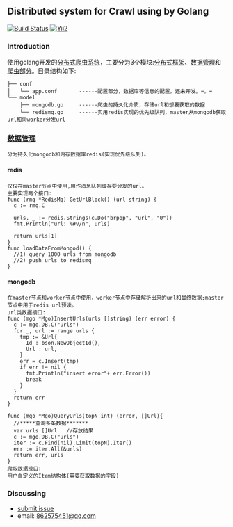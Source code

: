 ## Distributed system for Crawl using by Golang

[![Build Status](https://travis-ci.org/zjucx/golang-webserver.svg?branch=master
)](http://120.27.39.169:8080/home)
[![Yii2](https://img.shields.io/badge/PoweredBy-ZjuCx-brightgreen.svg?style=flat)](http://120.27.39.169:8080/home)

### Introduction
使用golang开发的[分布式爬虫系统](https://github.com/zjucx/DistributedCrawler.git)，主要分为3个模块:[分布式框架](src/docs/framework.md)、[数据管理](src/docs/model.md)和[爬虫部分](src/docs/scrawler.md)。目录结构如下:
```
├── conf
│   └── app.conf       ------配置部分，数据库等信息的配置。还未开发。=。=
└── model    
    ├── mongodb.go     ------爬虫的持久化介质，存储url和想要获取的数据
    └── redismq.go     ------实用redis实现的优先级队列，master从mongodb获取url和向worker分发url
```
### [数据管理](src/docs/model.md)
```
分为持久化mongodb和内存数据库redis(实现优先级队列)。
```
#### redis
```
仅仅在master节点中使用,用作消息队列缓存要分发的url。
主要实现两个接口:
func (rmq *RedisMq) GetUrlBlock() (url string) {
  c := rmq.C

  urls, _ := redis.Strings(c.Do("brpop", "url", "0"))
  fmt.Println("url: %#v/n", urls)

  return urls[1]
}
func loadDataFromMongod() {
  //1) query 1000 urls from mongodb
  //2) push urls to redismq
}
```
#### mongodb
```
在master节点和worker节点中使用，worker节点中存储解析出来的url和最终数据;master节点中用于redis url预读。
url类数据接口:
func (mgo *Mgo)InsertUrls(urls []string) (err error) {
  c := mgo.DB.C("urls")
  for _, url := range urls {
    tmp := &Url{
      Id : bson.NewObjectId(),
      Url : url,
    }
    err = c.Insert(tmp)
    if err != nil {
      fmt.Println("insert error"+ err.Error())
      break
    }
  }
  return err
}

func (mgo *Mgo)QueryUrls(topN int) (error, []Url){
  //*****查询多条数据*******
  var urls []Url   //存放结果
  c := mgo.DB.C("urls")
  iter := c.Find(nil).Limit(topN).Iter()
  err := iter.All(&urls)
  return err, urls
}
爬取数据接口:
用户自定义的Item结构体(需要获取数据的字段)
```
### Discussing
- [submit issue](https://github.com/zjucx/DistributedCrawler/issues/new)
- email: 862575451@qq.com
